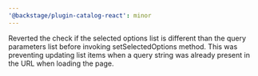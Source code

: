 ```yaml
---
'@backstage/plugin-catalog-react': minor
---
```


Reverted the check if the selected options list is different than the query parameters list before invoking setSelectedOptions method. This was preventing updating list items when a query string was already present in the URL when loading the page.
